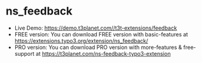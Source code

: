 # ns_feedback

- Live Demo: https://demo.t3planet.com//t3t-extensions/feedback
- FREE version: You can download FREE version with basic-features at https://extensions.typo3.org/extension/ns_feedback/
- PRO version: You can download PRO version with more-features & free-support at https://t3planet.com/ns-feedback-typo3-extension
